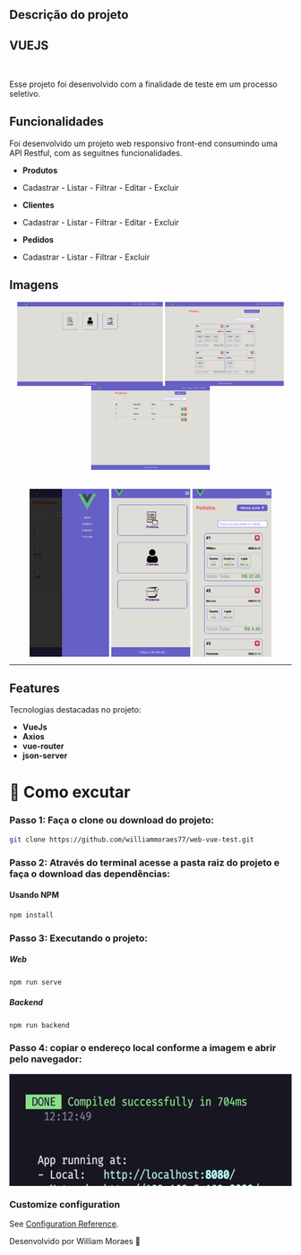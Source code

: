 <h1 align="center">

## Descrição do projeto

## VUEJS

<br>

</h1>

<p>Esse projeto foi desenvolvido com a finalidade de teste em um processo seletivo.</p>

## Funcionalidades

Foi desenvolvido um projeto web responsivo front-end consumindo uma API Restful, com as seguitnes funcionalidades.

- **Produtos**
- Cadastrar - Listar - Filtrar - Editar - Excluir

- **Clientes**
- Cadastrar - Listar - Filtrar - Editar - Excluir

- **Pedidos**
- Cadastrar - Listar - Filtrar - Excluir

## Imagens

<div align="center">
  <img align="center" src="https://github.com/williammoraes77/web-vue-test/blob/master/public/img/picture1.png" alt="Imagem do projeto" height="150">
  <img align="center" src="https://github.com/williammoraes77/web-vue-test/blob/master/public/img/picture2.png" alt="Imagem do projeto" height="150">
  <img align="center" src="https://github.com/williammoraes77/web-vue-test/blob/master/public/img/picture3.png" alt="Imagem do projeto" height="150">
  <br>
  <br>
  <br>
  <img align="center" src="https://github.com/williammoraes77/web-vue-test/blob/master/public/img/picture4.png" alt="Imagem do projeto" height="300">
  <img align="center" src="https://github.com/williammoraes77/web-vue-test/blob/master/public/img/picture5.png" alt="Imagem do projeto" height="300">
  <img align="center" src="https://github.com/williammoraes77/web-vue-test/blob/master/public/img/picture6.png" alt="Imagem do projeto" height="300">
 
</div>

<hr />

## Features

Tecnologias destacadas no projeto:

- **VueJs**
- **Axios**
- **vue-router**
- **json-server**

# 🤔 Como excutar

### Passo 1: Faça o clone ou download do projeto:

```sh
git clone https://github.com/williammoraes77/web-vue-test.git
```

### Passo 2: Através do terminal acesse a pasta raiz do projeto e faça o download das dependências:

#### Usando NPM

```sh
npm install
```

### Passo 3: Executando o projeto:

##### Web

```sh
npm run serve
```

##### Backend

```sh
npm run backend
```

### Passo 4: copiar o endereço local conforme a imagem e abrir pelo navegador:

  <img align="center" src="https://github.com/williammoraes77/web-vue-test/blob/master/public/img/picture7.png" alt="Imagem do projeto" height="200">

### Customize configuration

See [Configuration Reference](https://cli.vuejs.org/config/).

Desenvolvido por William Moraes 🚀
